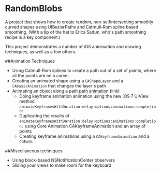 RandomBlobs
===========

A project that shows how to create random, non-selfintersecting smoothly curved shapes using UIBezierPaths and Catmull-Rom spline based smoothing. (With a tip of the hat to Erica Sadun, who's path smoothing recipe is a key component.) 


This project demonstrates a number of iOS aninimation and drawing techniques, as well as a few others.

##Animation Techniques

* Using Catmull-Rom splines to create a path out of a set of points, where all the points are on a curve.
* Creating an animated shape using a `CAShapeLayer` and a `CABasicAnimation` that changes the layer's path
* Animating an object along a path [path animation] (link)
    * Doing keyframe animation animation using the new iOS 7 UIView method `animateKeyframesWithDuration:delay:options:animations:completion:`
    * Duplicating the results of `animateKeyframesWithDuration:delay:options:animations:completion:` using Core Animation CAKeyframeAnimation and an array of points
    * Creating keyframe animations using a `CAKeyframeAnimation` and a `CGPath`


##Miscellaneous techniques

* Using block-based NSNotificationCenter observers
* Sliding your views to make room for the keyboard



[path animation]:(/path_animation/)